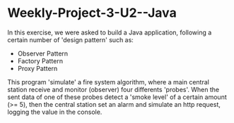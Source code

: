 # Weekly-Project-3-U2--Java

In this exercise, we were asked to build a Java application, following a certain number of 'design pattern' such as:
  - Observer Pattern
  - Factory Pattern
  - Proxy Pattern
  
This program 'simulate' a fire system algorithm, where a main central station receive and monitor (observer) four differents 'probes'.
When the sent data of one of these probes detect a 'smoke level' of a certain amount (>= 5), then the central station set an alarm and simulate
an http request, logging the value in the console.
